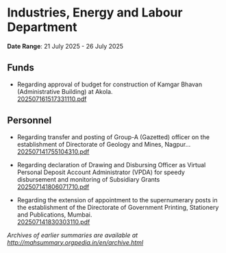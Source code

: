 # Industries, Energy and Labour Department

**Date Range**: 21 July 2025 - 26 July 2025


## Funds
- Regarding approval of budget for construction of Kamgar Bhavan (Administrative Building) at Akola.\
  [202507161517331110.pdf](https://gr.maharashtra.gov.in/Site/Upload/Government%20Resolutions/English/202507161517331110.pdf)

## Personnel
- Regarding transfer and posting of Group-A (Gazetted) officer on the establishment of Directorate of Geology and Mines, Nagpur...\
  [202507141755104310.pdf](https://gr.maharashtra.gov.in/Site/Upload/Government%20Resolutions/English/202507141755104310.pdf)

- Regarding declaration of Drawing and Disbursing Officer as Virtual Personal Deposit Account Administrator (VPDA) for speedy disbursement and monitoring of Subsidiary Grants\
  [202507141806071710.pdf](https://gr.maharashtra.gov.in/Site/Upload/Government%20Resolutions/English/202507141806071710.pdf)

- Regarding the extension of appointment to the supernumerary posts in the establishment of the Directorate of Government Printing, Stationery and Publications, Mumbai.\
  [202507141830303110.pdf](https://gr.maharashtra.gov.in/Site/Upload/Government%20Resolutions/English/202507141830303110.pdf)


*Archives of earlier summaries are available at http://mahsummary.orgpedia.in/en/archive.html*